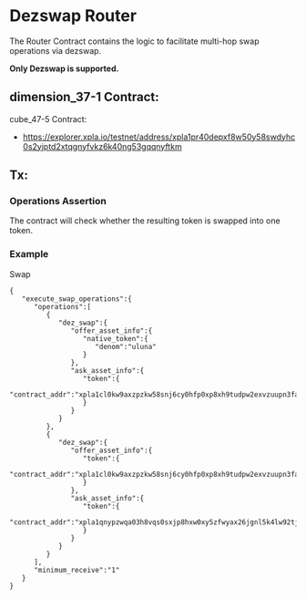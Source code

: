 # Dezswap Router <!-- omit in toc -->

The Router Contract contains the logic to facilitate multi-hop swap operations via dezswap.

**Only Dezswap is supported.**

dimension_37-1 Contract:
- 

cube_47-5 Contract: 
- https://explorer.xpla.io/testnet/address/xpla1pr40depxf8w50y58swdyhc0s2yjptd2xtqgnyfvkz6k40ng53gqqnyftkm

Tx: 
- 

### Operations Assertion
The contract will check whether the resulting token is swapped into one token.

### Example

Swap 
```
{
   "execute_swap_operations":{
      "operations":[
         {
            "dez_swap":{
               "offer_asset_info":{
                  "native_token":{
                     "denom":"uluna"
                  }
               },
               "ask_asset_info":{
                  "token":{
                     "contract_addr":"xpla1cl0kw9axzpzkw58snj6cy0hfp0xp8xh9tudpw2exvzuupn3fafwqqhjc24"
                  }
               }
            }
         },
         {
            "dez_swap":{
               "offer_asset_info":{
                  "token":{
                     "contract_addr":"xpla1cl0kw9axzpzkw58snj6cy0hfp0xp8xh9tudpw2exvzuupn3fafwqqhjc24"
                  }
               },
               "ask_asset_info":{
                  "token":{
                     "contract_addr":"xpla1qnypzwqa03h8vqs0sxjp8hxw0xy5zfwyax26jgnl5k4lw92tjw0scdkrzm"
                  }
               }
            }
         }
      ],
      "minimum_receive":"1"
   }
}
```